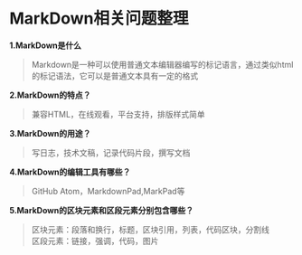 # MarkDown相关问题整理
**1.MarkDown是什么**
>Markdown是一种可以使用普通文本编辑器编写的标记语言，通过类似html的标记语法，它可以是普通文本具有一定的格式

**2.MarkDown的特点？**
>兼容HTML，在线观看，平台支持，排版样式简单

**3.MarkDown的用途？**
>写日志，技术文稿，记录代码片段，撰写文档

**4.MarkDown的编辑工具有哪些？**
>GitHub Atom，MarkdownPad,MarkPad等

**5.MarkDown的区块元素和区段元素分别包含哪些？**
>区块元素：段落和换行，标题，区块引用，列表，代码区块，分割线  
 区段元素：链接，强调，代码，图片
